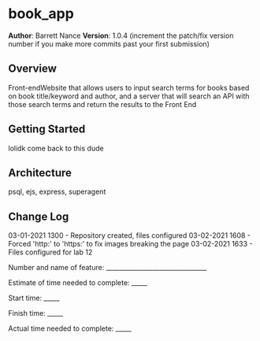 # book_app

**Author**: Barrett Nance
**Version**: 1.0.4 (increment the patch/fix version number if you make more commits past your first submission)

## Overview

Front-endWebsite that allows users to input search terms for books based on book title/keyword and author, and a server that will search an API with those search terms and return the results to the Front End

## Getting Started

lolidk come back to this dude

## Architecture

psql, ejs, express, superagent

## Change Log

03-01-2021 1300 - Repository created, files configured
03-02-2021 1608 - Forced 'http:' to 'https:' to fix images breaking the page
03-02-2021 1633 - Files configured for lab 12

Number and name of feature: ________________________________

Estimate of time needed to complete: _____

Start time: _____

Finish time: _____

Actual time needed to complete: _____